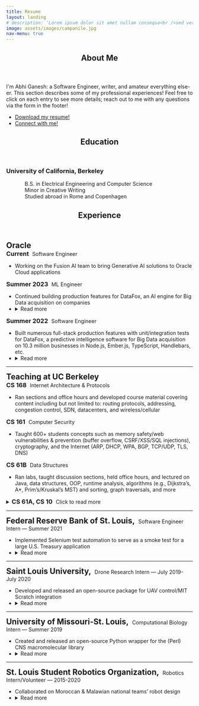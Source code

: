 ```yaml
---
title: Resume
layout: landing
# description: 'Lorem ipsum dolor sit amet nullam consequa<br />sed veroeros. tempus adipiscing nulla.'
image: assets/images/campanile.jpg
nav-menu: true
---
```


<!-- Main -->
<div id="main">

<!-- One -->
<section id="one">
	<div class="inner">
		<header class="major">
			<h2>About Me</h2>
		</header>
		<p>I'm Abhi Ganesh: a Software Engineer, writer, and amateur everything else-er. This section describes some of my professional experiences! Feel free to click on each entry to see more details; reach out to me with any questions via the form in the footer!</p>
		<ul class="actions">
					<li><a href="assets/resume.pdf" class="button icon fa-download">Download my resume!</a></li>
					<li><a href="https://www.linkedin.com/in/abhiganesh" class="button icon fa-linkedin">Connect with me!</a></li>
		</ul>
	</div>
</section>

<!-- Two -->
<section id="two" class="spotlights">
	<section>
		<!-- <a href="generic.html" class="image">
			<img src="{% link assets/images/pic08.jpg %}" alt="" data-position="center center" />
		</a> -->
		<div class="content">
			<div class="inner">
				<header class="major">
					<h2>Education</h2>
				</header>
				<h3>University of California, Berkeley</h3>
					<p style="margin-left: 50px;">
					B.S. in Electrical Engineering and Computer Science <br>
					Minor in Creative Writing <br>
					Studied abroad in Rome and Copenhagen
					</p>
			</div>
		</div>
	</section>
	<!-- <section>
		<a href="generic.html" class="image">
			<img src="{% link assets/images/pic09.jpg %}" alt="" data-position="top center" />
		</a>
		<div class="content">
			<div class="inner">
				<header class="major">
					<h3>Oracle</h3>
				</header>
				<p>Nullam et orci eu lorem consequat tincidunt vivamus et sagittis magna sed nunc rhoncus condimentum sem. In efficitur ligula tate urna. Maecenas massa sed magna lacinia magna pellentesque lorem ipsum dolor. Nullam et orci eu lorem consequat tincidunt. Vivamus et sagittis tempus.</p>
				<ul class="actions">
					<li><a href="generic.html" class="button">Learn more</a></li>
				</ul>
			</div>
		</div>
	</section>
	<section>
		<a href="generic.html" class="image">
			<img src="{% link assets/images/pic10.jpg %}" alt="" data-position="25% 25%" />
		</a>
		<div class="content">
			<div class="inner">
				<header class="major">
					<h3>Sed nunc ligula</h3>
				</header>
				<p>Nullam et orci eu lorem consequat tincidunt vivamus et sagittis magna sed nunc rhoncus condimentum sem. In efficitur ligula tate urna. Maecenas massa sed magna lacinia magna pellentesque lorem ipsum dolor. Nullam et orci eu lorem consequat tincidunt. Vivamus et sagittis tempus.</p>
				<ul class="actions">
					<li><a href="generic.html" class="button">Learn more</a></li>
				</ul>
			</div>
		</div>
	</section> -->
</section>

<!-- Three -->
<section id="three">
	<div class="inner">
		<header class="major">
			<h2>Experience</h2>
		</header>
		<h2 style="display: inline;">Oracle</h2>
			<div class="row">
				<!-- Break -->
				<div class="4u 12u$(medium)">
					<h3 style="display: inline;">Current </h3>
					<p style="display: inline; margin-left: 5px;">Software Engineer</p>
					<p>
						<ul>
							<li>Working on the Fusion AI team to bring Generative AI solutions to Oracle Cloud applications</li>
						</ul>
					</p>
				</div>
				<div class="4u 12u$(medium)">
					<h3 style="display: inline;">Summer 2023 </h3>
					<p style="display: inline; margin-left: 5px;">ML Engineer</p>
					<p>
						<ul>
							<li>Continued building production features for DataFox, an AI engine for Big Data acquisition on companies</li>
							<li>
								<details>
									<summary>Read more</summary>
										<li>Created three new NLP news signal parsers with Compromise to flag existing/predicted bankruptcies, regulatory issues, etc, and contributed to increasing the true positive rate of previous parsers by ~25% to achieve a historic DataFox high</li>
										<li>Designed a vector search and generative AI-based POC with Weaviate and Cohere for news signal tagging</li>
										<li>Integrated a new ML model into the current pipeline to improve DataFox’s recognition of company-centric terminology when ‘reading’ news signals</li>
								</details>
							</li>
						</ul>
					</p>
				</div>
				<div class="4u$ 12u$(medium)">
					<h3 style="display: inline;">Summer 2022 </h3>
					<p style="display: inline; margin-left: 5px;">Software Engineer</p>
					<p>
						<ul>
							<li>Built numerous full-stack production features with unit/integration tests for DataFox, a predictive intelligence software for Big Data acquisition on 10.3 million businesses in Node.js, Ember.js, TypeScript, Handlebars, etc.</li>
							<li>
								<details>
									<summary>Read more</summary>
										<li>Doubled data auditors’ workflow efficiency by adding the ‘bulk edit audit notes’ and ‘common names merge’ features, which automated the manual merging of duplicate company data and writing of audit notes describing the actions done</li>
										<li>Created a frontend feature and backend Solr process to filter companies based on creation time—sorts through all 10 million+ companies in &lt;1 second after redefining Solr schemas and reindexing production</li>
										<li>Implemented a ‘Data Integrity Problem’ detection algorithm to flag companies with flawed data</li>
										<li>Developed a script + cron job to deliver Oracle Marketing a weekly keywords export on all companies</li>
								</details>
							</li>
						</ul>
					</p>
				</div>
			</div>
		<hr>
		<h2 style="display: inline;">Teaching at UC Berkeley</h2>
			<div class="row">
				<!-- Break -->
				<div class="4u 12u$(medium)">
					<h3 style="display: inline;">CS 168 </h3>
					<p style="display: inline; margin-left: 5px;">Internet Architecture & Protocols</p>
					<p>
						<ul>
							<li>Ran sections and office hours and developed course material covering content including but not limited to: routing protocols, addressing, congestion control, SDN, datacenters, and wireless/cellular</li>
						</ul>
					</p>
				</div>
				<div class="4u 12u$(medium)">
					<h3 style="display: inline;">CS 161 </h3>
					<p style="display: inline; margin-left: 5px;">Computer Security</p>
					<p>
						<ul>
							<li>Taught 600+ students concepts such as memory safety/web vulnerabilities & prevention (buffer overflow, CSRF/XSS/SQL injections), cryptography, and the Internet (ARP, DHCP, WPA, BGP, TCP/UDP, TLS, DNS)</li>
						</ul>
					</p>
				</div>
				<div class="4u$ 12u$(medium)">
					<h3 style="display: inline;">CS 61B </h3>
					<p style="display: inline; margin-left: 5px;">Data Structures</p>
					<p>
						<ul>
							<li>Ran labs, taught discussion sections, held office hours, and lectured on Java, data structures, OOP, runtime analysis, algorithms (e.g., Dijkstra’s, A*, Prim’s/Kruskal’s MST) and sorting, graph traversals, and more</li>
						</ul>
					</p>
				</div>
			</div>
			<div class="row">
				<!-- Break -->
				<div class="4u 12u$(medium)">
				<details>
					<summary>
					<h3 style="display: inline;">CS 61A, CS 10 </h3>
					<p style="display: inline; margin-left: 5px;">Click to read more</p>
					</summary>
					<p>
						<ul>
							<li>Lab Assistant for Structure and Interpretation of Computer Programs, Data Structures, and The Beauty and Joy of Computing</li>
							<li>Guided students in understanding lab/homework/project concepts pertaining to Python/Java/Scheme/SQL/Git, OOP, runtime analysis, algorithms and sorting, graph traversals, interpreter design, and more</li>
						</ul>
					</p>
					</details>
				</div>
			</div>
		<hr>
		<h2 style="display: inline;">Federal Reserve Bank of St. Louis, </h2>
		<p style="display: inline; margin-left: 5px;">Software Engineer Intern — Summer 2021</p>
		<p>
			<ul>
				<li>Implemented Selenium test automation to serve as a smoke test for a large U.S. Treasury application</li>
				<li>
					<details>
						<summary>Read more</summary>
							<li>Created a server touch comparison program to analyze changes in quarterly usage by various Treasury applications which was used by Bank leadership to generate periodic expenditure reports and perform cost analysis</li>
							<li>Assisted with Python RPA efforts for the Bureau of the Fiscal Service’s processes</li>
							<li>Developed VBA tools for disaster recovery exercise automation and for employee leave reporting</li>
							<li>Collaborated on a Salesforce migration POC for an existing Bank application</li>
					</details>
				</li>
			</ul>
		</p>
		<hr>
		<h2 style="display: inline;">Saint Louis University, </h2>
		<p style="display: inline; margin-left: 5px;">Drone Research Intern — July 2019-July 2020</p>
		<p>
			<ul>
				<li>Developed and released an open-source package for UAV control/MIT Scratch integration</li>
				<li>
					<details>
						<summary>Read more</summary>
							<li>Established a Node.js HTTP server for minidrone communication, telemetry, and path following</li>
							<li>Implemented a virtual reality interactive drone control system via Unreal Engine</li>
					</details>
				</li>
			</ul>
		</p>
		<hr>
		<h2 style="display: inline;">University of Missouri-St. Louis, </h2>
		<p style="display: inline; margin-left: 5px;">Computational Biology Intern — Summer 2019</p>
		<p>
			<ul>
				<li>Created and released an open-source Python wrapper for the (Perl) CNS macromolecular library</li>
				<li>
					<details>
						<summary>Read more</summary>
							<li>Received the PRI Full Tuition Excellence in Research Award for ‘PyFold,’ which halved prior processual runtime</li>
							<li>Generated 3D folded proteins via my wrapper, CNS, and bash scripts—visualized proteins in UCSF Chimera</li>
					</details>
				</li>
			</ul>
		</p>
		<hr>
		<h2 style="display: inline;">St. Louis Student Robotics Organization, </h2>
		<p style="display: inline; margin-left: 5px;">Robotics Intern/Volunteer — 2015-2020</p>
		<p>
			<ul>
				<li>Collaborated on Moroccan & Malawian national teams’ robot design</li>
				<li>
					<details>
						<summary>Read more</summary>
							<li>Compiled training data and created ML models for NVIDIA Jetson Nano</li>
							<li>Presented to/for WWT, Thomson Reuters, and MADE</li>
					</details>
				</li>
			</ul>
		</p>
	</div>
</section>
</div>